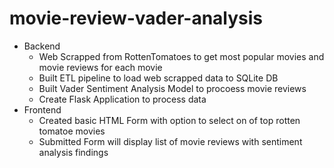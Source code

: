 # movie-review-vader-analysis
* Backend
  * Web Scrapped from RottenTomatoes to get most popular movies and movie reviews for each movie
  * Built ETL pipeline to load web scrapped data to SQLite DB
  * Built Vader Sentiment Analysis Model to procoess movie reviews
  * Create Flask Application to process data
* Frontend
  * Created basic HTML Form with option to select on of top rotten tomatoe movies
  * Submitted Form will display list of movie reviews with sentiment analysis findings 
  

